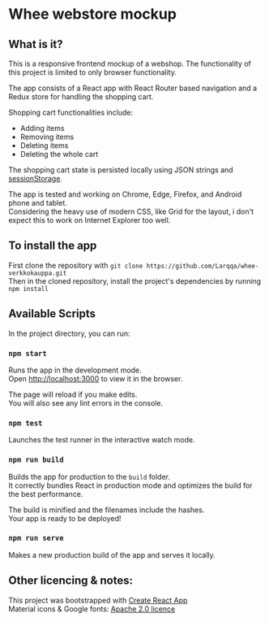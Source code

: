 # Whee webstore mockup

## What is it?

This is a responsive frontend mockup of a webshop. The functionality of this project is limited to only browser functionality.

The app consists of a React app with React Router based navigation and a Redux store for handling the shopping cart.

Shopping cart functionalities include:
* Adding items
* Removing items
* Deleting items
* Deleting the whole cart

The shopping cart state is persisted locally using JSON strings and [sessionStorage](https://developer.mozilla.org/en-US/docs/Web/API/Window/sessionStorage).

The app is tested and working on Chrome, Edge, Firefox, and Android phone and tablet.\
Considering the heavy use of modern CSS, like Grid for the layout, i don't expect this to work on Internet Explorer too well.

## To install the app

First clone the repository with `git clone https://github.com/Larqqa/whee-verkkokauppa.git`\
Then in the cloned repository, install the project's dependencies by running `npm install`

## Available Scripts

In the project directory, you can run:

### `npm start`

Runs the app in the development mode.\
Open [http://localhost:3000](http://localhost:3000) to view it in the browser.

The page will reload if you make edits.\
You will also see any lint errors in the console.

### `npm test`

Launches the test runner in the interactive watch mode.

### `npm run build`

Builds the app for production to the `build` folder.\
It correctly bundles React in production mode and optimizes the build for the best performance.

The build is minified and the filenames include the hashes.\
Your app is ready to be deployed!

### `npm run serve`

Makes a new production build of the app and serves it locally.

## Other licencing & notes:

This project was bootstrapped with [Create React App](https://github.com/facebook/create-react-app)\
Material icons & Google fonts: [Apache 2.0 licence](http://www.apache.org/licenses/LICENSE-2.0.txt)